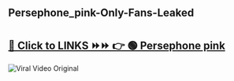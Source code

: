 
 ## Persephone_pink-Only-Fans-Leaked

# <h2><a href="https://clipsfans.com/Persephone_pink&ref=git">🔗 Click to LINKS ⏩⏩ 👉 🟢 Persephone pink </a></h2>

<a href="https://clipsfans.com/Persephone_pink&ref=git" rel="nofollow" data-target="animated-image.originalLink"><img src="https://i.ibb.co.com/xMMVF88/686577567.gif" alt="Viral Video Original" style="max-width: 100%; display: inline-block;" data-target="animated-image.originalImage"></a>
